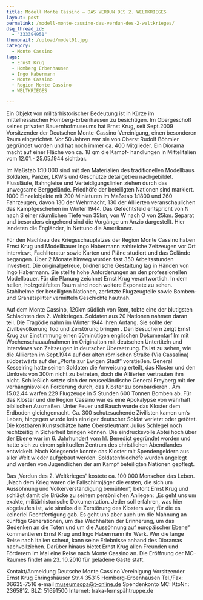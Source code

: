 ```yaml
---
title: Modell Monte Cassino – DAS VERDUN DES 2. WELTKRIEGES
layout: post
permalink: /modell-monte-cassino-das-verdun-des-2-weltkrieges/
dsq_thread_id:
  - "333394951"
thumbnail: /upload/model01.jpg
category:
  - Monte Cassino
tags:
  - Ernst Krug
  - Homberg Erbenhausen
  - Ingo Habermann
  - Monte Cassino
  - Region Monte Cassino
  - WELTKRIEGES

---
```

Ein Objekt von militärhistorischer Bedeutung ist in Kürze im mittelhessischen Homberg-Erbenhausen zu besichtigen. Im Obergeschoß seines privaten Bauernhofmuseums hat Ernst Krug, seit Sept.2009 Vorsitzender der Deutschen Monte-Cassino-Vereinigung, einen besonderen Raum eingerichtet. Vor 50 Jahren war sie von Oberst Rudolf Böhmler gegründet worden und hat noch immer ca. 400 Mitglieder. Ein Diorama macht auf einer Fläche von ca. 18 qm die Kampf- handlungen in Mittelitalien vom 12.01.- 25.05.1944 sichtbar.

Im Maßstab 1:10 000 sind mit den Materialien des traditionellen Modellbaus Soldaten, Panzer, LKW’s und Geschütze detailgetreu nachgebildet. Flussläufe, Bahngleise und Verteidigungslinien ziehen durch das unwegsame Berggelände. Friedhöfe der beteiligten Nationen sind markiert. 1000 Einzelobjekte mit 200 Miniaturen im Maßstab 1:1800 und 260 Fahrzeugen, davon 130 der Wehrmacht, 130 der Alliierten veranschaulichen das Kampfgeschehen im Winter 1944. Das Gefechtsfeld entspricht von N nach S einer räumlichen Tiefe von 35km, von W nach O von 25km. Separat und besonders eingehend sind die Vorgänge um Anzio dargestellt. Hier landeten die Engländer, in Nettuno die Amerikaner.

Für den Nachbau des Kriegsschauplatzes der Region Monte Cassino haben Ernst Krug und Modellbauer Ingo Habermann zahlreiche Zeitzeugen vor Ort interviewt, Fachliteratur sowie Karten und Pläne studiert und das Gelände begangen. Über 2 Monate hinweg wurden fast 350 Arbeitsstunden investiert. Die originalgetreue, bildnerische Gestaltung lag in Händen von Ingo Habermann. Sie stellte hohe Anforderungen an den professionellen Modellbauer. Für die Planung zeichnet Ernst Krug verantwortlich. In dem hellen, holzgetäfelten Raum sind noch weitere Exponate zu sehen. Stahlhelme der beteiligten Nationen, zerfetzte Flugzeugteile sowie Bomben-und Granatsplitter vermitteln Geschichte hautnah.

Auf dem Monte Cassino, 120km südlich von Rom, tobte eine der blutigsten Schlachten des 2. Weltkrieges. Soldaten aus 20 Nationen nahmen daran teil. Die Tragödie nahm im Winter 1944 ihren Anfang. Sie sollte der Zivilbevölkerung Tod und Zerstörung bringen . Den Besuchern zeigt Ernst Krug zur Einstimmung einen 50minütigen englischen Dokumentarfilm mit Wochenschauaufnahmen im Originalton mit deutschen Untertiteln und Interviews von Zeitzeugen in deutscher Übersetzung. Es ist zu sehen, wie die Alliierten im Sept.1944 auf der alten römischen Straße (Via Cassalina) südostwärts auf der „Pforte zur Ewigen Stadt“ vorstießen. General Kesselring hatte seinen Soldaten die Anweisung erteilt, das Kloster und den Umkreis von 300m nicht zu betreten, doch die Alliierten vertrauten ihm nicht.
Schließlich setzte sich der neuseeländische General Freyberg mit der verhängnisvollen Forderung durch, das Kloster zu bombardieren . Am 15.02.44 warfen 229 Flugzeuge in 5 Stunden 600 Tonnen Bomben ab. Für das Kloster und die Region Cassino war es eine Apokalypse von wahrhaft biblischen Ausmaßen. Unter Feuer und Rauch wurde das Kloster dem Erdboden gleichgemacht. Ca. 300 schutzsuchende Zivilisten kamen um’s Leben, hingegen wurde kein einziger deutscher Soldat verletzt oder getötet. Die kostbaren Kunstschätze hatte Oberstleutnant Julius Schlegel noch rechtzeitig in Sicherheit bringen können. Die eindrucksvolle Abtei hoch über der Ebene war im 6. Jahrhundert vom hl. Benedict gegründet worden und hatte sich zu einem spirituellen Zentrum des christlichen Abendlandes entwickelt. Nach Kriegsende konnte das Kloster mit Spendengeldern aus aller Welt wieder aufgebaut werden. Soldatenfriedhöfe wurden angelegt und werden von Jugendlichen der am Kampf beteiligten Nationen gepflegt.

Das „Verdun des 2. Weltkrieges“ kostete ca. 100 000 Menschen das Leben. „Nach dem Krieg waren die Fallschirmjäger die ersten, die sich um Aussöhnung und Völkerverständigung bemühten“, betont Ernst Krug und schlägt damit die Brücke zu seinem persönlichen Anliegen: „Es geht uns um exakte, militärhistorische Dokumentation. Jeder soll erfahren, was hier abgelaufen ist, wie sinnlos die Zerstörung des Klosters war, für die es keinerlei Rechtfertigung gab. Es geht uns aber auch um die Mahnung an künftige Generationen, um das Wachhalten der Erinnerung, um das Gedenken an die Toten und um die Aussöhnung auf europäischer Ebene“ kommentieren Ernst Krug und Ingo Habermann ihr Werk. Wer die lange Reise nach Italien scheut, kann seine Erlebnisse anhand des Dioramas nachvollziehen. Darüber hinaus bietet Ernst Krug allen Freunden und Förderern im Mai eine Reise nach Monte Cassino an. Die Eröffnung der MC-Raumes findet am 23. 10.2010 für geladene Gäste statt.

Kontakt/Anmeldung
Deutsche Monte Cassino Vereinigung
Vorsitzender Ernst Krug
Ehringshäuser Str.4
35315 Homberg-Erbenhausen
Tel./Fax: 06635-7516
e-mail museumsopa@t-online.de
Spendenkonto MC: KtoNr.: 2365812. BLZ: 51691500
Internet: traka-fernspähtruppe.de
